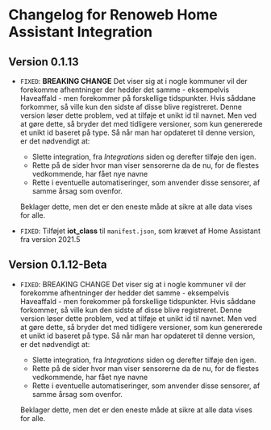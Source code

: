 # Changelog for Renoweb Home Assistant Integration

## Version 0.1.13

* `FIXED`: **BREAKING CHANGE** Det viser sig at i nogle kommuner vil der forekomme afhentninger der hedder det samme - eksempelvis Haveaffald - men forekommer på forskellige tidspunkter. Hvis såddane forkommer, så ville kun den sidste af disse blive registreret. Denne version løser dette problem, ved at tilføje et unikt id til navnet. Men ved at gøre dette, så bryder det med tidligere versioner, som kun genererede et unikt id baseret på type. Så når man har opdateret til denne version, er det nødvendigt at:
  * Slette integration, fra *Integrations* siden og derefter tilføje den igen.
  * Rette på de sider hvor man viser sensorerne da de nu, for de flestes vedkommende, har fået nye navne
  * Rette i eventuelle automatiseringer, som anvender disse sensorer, af samme årsag som ovenfor.

  Beklager dette, men det er den eneste måde at sikre at alle data vises for alle.
* `FIXED`: Tilføjet **iot_class** til `manifest.json`, som krævet af Home Assistant fra version 2021.5

## Version 0.1.12-Beta

* `FIXED`: BREAKING CHANGE Det viser sig at i nogle kommuner vil der forekomme afhentninger der hedder det samme - eksempelvis Haveaffald - men forekommer på forskellige tidspunkter. Hvis såddane forkommer, så ville kun den sidste af disse blive registreret. Denne version løser dette problem, ved at tilføje et unikt id til navnet. Men ved at gøre dette, så bryder det med tidligere versioner, som kun genererede et unikt id baseret på type. Så når man har opdateret til denne version, er det nødvendigt at:
  * Slette integration, fra *Integrations* siden og derefter tilføje den igen.
  * Rette på de sider hvor man viser sensorerne da de nu, for de flestes vedkommende, har fået nye navne
  * Rette i eventuelle automatiseringer, som anvender disse sensorer, af samme årsag som ovenfor.

  Beklager dette, men det er den eneste måde at sikre at alle data vises for alle.